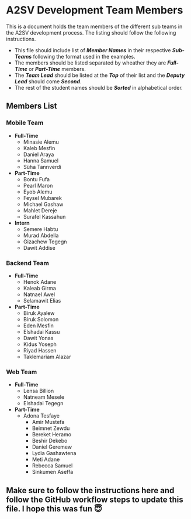 # A2SV Development Team Members

This is a document holds the team members of the different sub teams in the A2SV development process. The listing should follow the following instructions.

* This file should include list of ***Member Names*** in their respective ***Sub-Teams*** following the format used in the examples.
* The members should be listed separated by wheather they are ***Full-Time*** or ***Part-Time*** members.
* The ***Team Lead*** should be listed at the ***Top*** of their list and the ***Deputy Lead*** should come ***Second***.
* The rest of the student names should be ***Sorted*** in alphabetical order.

## Members List

### Mobile Team

* **Full-Time**
  * Minasie Alemu
  * Kaleb Mesfin
  * Daniel Araya
  * Hanna Samuel
  * Süha Tanrıverdi
* **Part-Time**
  * Bontu Fufa
  * Pearl Maron
  * Eyob Alemu
  * Feysel Mubarek
  * Michael Gashaw
  * Mahlet Dereje
  * Surafel Kassahun
* **Intern**
  * Semere Habtu
  * Murad Abdella
  * Gizachew Tegegn 
  * Dawit Addise 

### Backend Team

* **Full-Time**
  * Henok Adane
  * Kaleab Girma
  * Natnael Awel
  * Selamawit Elias
* **Part-Time**
  * Biruk Ayalew
  * Biruk Solomon
  * Eden Mesfin
  * Elshadai Kassu
  * Dawit Yonas
  * Kidus Yoseph
  * Riyad Hassen
  * Taklemariam Alazar

### Web Team

* **Full-Time**
  * Lensa Billion
  * Natneam Mesele
  * Elshadai Tegegn
* **Part-Time**
  * Adona Tesfaye
    * Amir Mustefa
    * Beimnet Zewdu
    * Bereket Heramo
    * Beshir Dekebo
    * Daniel Geremew
    * Lydia Gashawtena
    * Meti Adane
    * Rebecca Samuel
    * Sinkumen Aseffa

## Make sure to follow the instructions here and follow the GitHub workflow steps to update this file. I hope this was fun 😇
